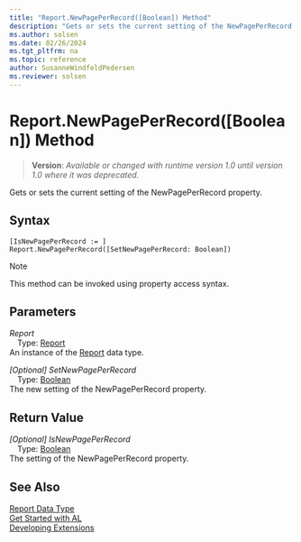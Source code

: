 ```yaml
---
title: "Report.NewPagePerRecord([Boolean]) Method"
description: "Gets or sets the current setting of the NewPagePerRecord property."
ms.author: solsen
ms.date: 02/26/2024
ms.tgt_pltfrm: na
ms.topic: reference
author: SusanneWindfeldPedersen
ms.reviewer: solsen
---
```

[//]: # (START>DO_NOT_EDIT)
[//]: # (IMPORTANT:Do not edit any of the content between here and the END>DO_NOT_EDIT.)
[//]: # (Any modifications should be made in the .xml files in the ModernDev repo.)
# Report.NewPagePerRecord([Boolean]) Method
> **Version**: _Available or changed with runtime version 1.0 until version 1.0 where it was deprecated._

Gets or sets the current setting of the NewPagePerRecord property.


## Syntax
```AL
[IsNewPagePerRecord := ]  Report.NewPagePerRecord([SetNewPagePerRecord: Boolean])
```
> [!NOTE]
> This method can be invoked using property access syntax.
## Parameters
*Report*  
&emsp;Type: [Report](report-data-type.md)  
An instance of the [Report](report-data-type.md) data type.  

*[Optional] SetNewPagePerRecord*  
&emsp;Type: [Boolean](../boolean/boolean-data-type.md)  
The new setting of the NewPagePerRecord property.  


## Return Value
*[Optional] IsNewPagePerRecord*  
&emsp;Type: [Boolean](../boolean/boolean-data-type.md)  
The setting of the NewPagePerRecord property.


[//]: # (IMPORTANT: END>DO_NOT_EDIT)
## See Also
[Report Data Type](report-data-type.md)  
[Get Started with AL](../../devenv-get-started.md)  
[Developing Extensions](../../devenv-dev-overview.md)